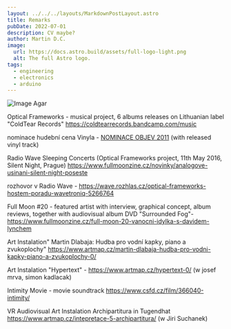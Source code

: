```yaml
---
layout: ../../../layouts/MarkdownPostLayout.astro
title: Remarks
pubDate: 2022-07-01
description: CV maybe?
author: Martin D.C.
image:
  url: https://docs.astro.build/assets/full-logo-light.png
  alt: The full Astro logo.
tags:
  - engineering
  - electronics
  - arduino  
---
```


![Image Agar](/images/agar2.jpg)


Optical Frameworks - musical project, 6 albums releases on Lithuanian label "ColdTear Records" https://coldtearrecords.bandcamp.com/music

nominace hudební cena Vinyla - [NOMINACE OBJEV 2011](http://vinyla.cz/cena/optical-frameworks/) (with released vinyl track)

Radio Wave Sleeping Concerts (Optical Frameworks project, 11th May 2016, Silent Night, Prague) https://www.fullmoonzine.cz/novinky/analogove-usinani-silent-night-poseste

rozhovor v Radio Wave - https://wave.rozhlas.cz/optical-frameworks-hostem-poradu-wavetroniq-5266764 

Full Moon #20 - featured artist with interview, graphical concept, album reviews, together with audiovisual album DVD "Surrounded Fog"- https://www.fullmoonzine.cz/full-moon-20-vanocni-idylka-s-davidem-lynchem

Art Instalation"  Martin Dlabaja: Hudba pro vodní kapky, piano a zvukoplochy" https://www.artmap.cz/martin-dlabaja-hudba-pro-vodni-kapky-piano-a-zvukoplochy-0/ 

Art Instalation "Hypertext" - https://www.artmap.cz/hypertext-0/ (w josef mrva, simon kadlacak)

Intimity Movie - movie soundtrack https://www.csfd.cz/film/366040-intimity/

VR Audiovisual Art Instalation Archipartitura  in Tugendhat https://www.artmap.cz/intepretace-5-archipartitura/ (w Jiri Suchanek)





